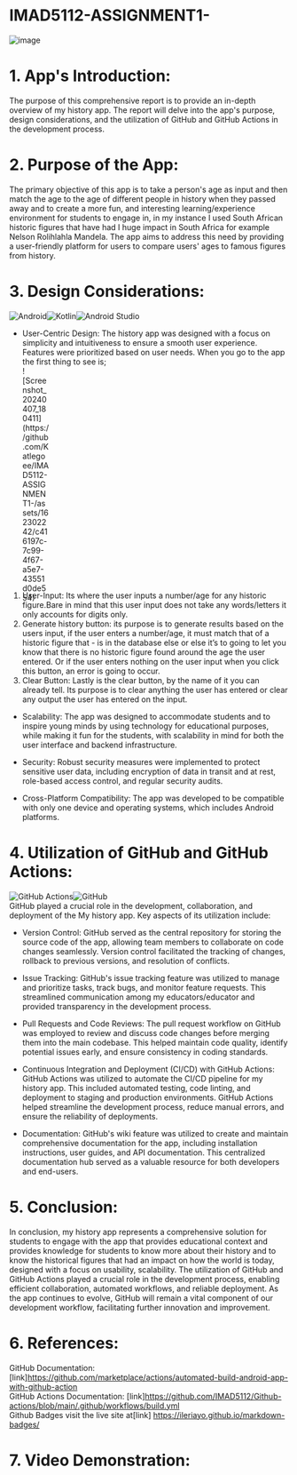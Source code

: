 # IMAD5112-ASSIGNMENT1-<br/>
![image](https://github.com/Katlegoee/IMAD5112-ASSIGNMENT1-/assets/162302242/43d0776b-ea6b-4d4b-883d-aa74ab35fa22)<br/>

# 1. App's Introduction:
The purpose of this comprehensive report is to provide an in-depth overview of my history app. The report will delve into the app's purpose, design considerations, and the utilization of GitHub and GitHub Actions in the development process. 

# 2. Purpose of the App:
The primary objective of this app is to take a person's age as input and then match the age to the age of different people in history when they passed away and to create a more fun, and interesting learning/experience environment for students to engage in, in my instance I used South African historic figures that have had I huge impact in South Africa for example Nelson Rolihlahla Mandela. The app aims to address this need by providing a user-friendly platform for users to compare users' ages to famous figures from history. 

# 3. Design Considerations: 
![Android](https://img.shields.io/badge/Android-3DDC84?style=for-the-badge&logo=android&logoColor=white)![Kotlin](https://img.shields.io/badge/kotlin-%237F52FF.svg?style=for-the-badge&logo=kotlin&logoColor=white)![Android Studio](https://img.shields.io/badge/android%20studio-346ac1?style=for-the-badge&logo=android%20studio&logoColor=white)
- User-Centric Design: The history app was designed with a focus on simplicity and intuitiveness to ensure a smooth user experience. Features were prioritized based on user needs. When    you go to the app the first thing to see is;
  <div style="width: 10%; height: 10%">
  ![Screenshot_20240407_180411](https://github.com/Katlegoee/IMAD5112-ASSIGNMENT1-/assets/162302242/c416197c-7c99-4f67-a5e7-43551d0de554)
</div>

1. User-Input: Its where the user inputs a number/age for any historic figure.Bare in mind that this user input does not take any words/letters it only accounts for digits only. 
2. Generate history button: its purpose is to generate results based on the users input, if the user enters a number/age, it must match that of a historic figure that - is in the 
   database else or else it’s to going to let you know that there is 	no historic figure found around the age the user entered. 
   Or if the user enters nothing on the user input when you click this button, an error is going to occur.
4. Clear Button: Lastly is the clear button, by the name of it you can already tell. 
   Its purpose is to clear anything the user has entered or clear any output the user has entered on the input. 
 - Scalability:
The app was designed to accommodate students and to inspire young minds by using technology for educational purposes, while making it fun for the students, with scalability in mind for both the user interface and backend infrastructure.

 - Security:
Robust security measures were implemented to protect sensitive user data, including encryption of data in transit and at rest, role-based access control, and regular security audits.

- Cross-Platform Compatibility:
The app was developed to be compatible with only one device and operating systems, which includes Android platforms. 
 
# 4. Utilization of GitHub and GitHub Actions:
  ![GitHub Actions](https://img.shields.io/badge/github%20actions-%232671E5.svg?style=for-the-badge&logo=githubactions&logoColor=white)![GitHub](https://img.shields.io/badge/github-%23121011.svg?style=for-the-badge&logo=github&logoColor=white)<br/>
  GitHub played a crucial role in the development, collaboration, and deployment of the My history app. Key aspects of its utilization include: 
- Version Control: GitHub served as the central repository for storing the source code of the app, allowing team members to collaborate on code changes seamlessly. Version control 
  facilitated the tracking of changes, rollback to previous versions, and resolution of conflicts. 

- Issue Tracking: GitHub's issue tracking feature was utilized to manage and prioritize tasks, track bugs, and monitor feature requests. This streamlined communication among my 
  educators/educator and provided transparency in the development process. 

- Pull Requests and Code Reviews: The pull request workflow on GitHub was employed to review and discuss code changes before merging them into the main codebase. This helped maintain 
  code quality, identify potential issues early, and ensure consistency in coding standards. 

- Continuous Integration and Deployment (CI/CD) with GitHub Actions: GitHub Actions was utilized to automate the CI/CD pipeline for my history app. This included automated testing, code 
  linting, and deployment to staging and production environments. GitHub Actions helped streamline the development process, reduce manual errors, and ensure the reliability of 
  deployments. 

- Documentation: GitHub's wiki feature was utilized to create and maintain comprehensive documentation for the app, including installation instructions, user guides, and API 
  documentation. This centralized documentation hub served as a valuable resource for both developers and end-users. 

# 5. Conclusion:
In conclusion, my history app represents a comprehensive solution for students to engage with the app that provides educational context and provides knowledge for students to know more about their history and to know the historical figures that had an impact on how the world is today, designed with a focus on usability, scalability. The utilization of GitHub and GitHub Actions played a crucial role in the development process, enabling efficient collaboration, automated workflows, and reliable deployment. As the app continues to evolve, GitHub will remain a vital component of our development workflow, facilitating further innovation and improvement. 

# 6. References: 
GitHub Documentation: [link]https://github.com/marketplace/actions/automated-build-android-app-with-github-action <br/>
GitHub Actions Documentation: [link]https://github.com/IMAD5112/Github-actions/blob/main/.github/workflows/build.yml<br/>
Github Badges visit the live site at[link] https://ileriayo.github.io/markdown-badges/

# 7. Video Demonstration:







